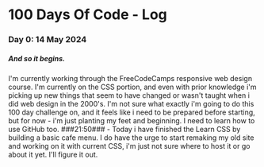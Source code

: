 # 100 Days Of Code - Log

### Day 0: 14 May 2024
##### And so it begins.
I'm currently working through the FreeCodeCamps responsive web design course. I'm currently on the CSS portion, and even with prior knowledge i'm picking up new things that seem to have changed or wasn't taught when i did web design in the 2000's. I'm not sure what exactly i'm going to do this 100 day challenge on, and it feels like i need to be prepared before starting, but for now - i'm just planting my feet and beginning. I need to learn how to use GitHub too. 
###21:50### - Today i have finished the Learn CSS by building a basic cafe menu. I do have the urge to start remaking my old site and working on it with current CSS, i'm just not sure where to host it or go about it yet. I'll figure it out.
<!--- 

**Today's Progress**: Fixed CSS, worked on canvas functionality for the app.

**Thoughts:** I really struggled with CSS, but, overall, I feel like I am slowly getting better at it. Canvas is still new for me, but I managed to figure out some basic functionality.

**Link to work:** [Calculator App](http://www.example.com)

### Day 0: February 30, 2016 (Example 2)
##### (delete me or comment me out)

**Today's Progress**: Fixed CSS, worked on canvas functionality for the app.

**Thoughts**: I really struggled with CSS, but, overall, I feel like I am slowly getting better at it. Canvas is still new for me, but I managed to figure out some basic functionality.

**Link(s) to work**: [Calculator App](http://www.example.com)


### Day 1: June 27, Monday

**Today's Progress**: I've gone through many exercises on FreeCodeCamp.

**Thoughts** I've recently started coding, and it's a great feeling when I finally solve an algorithm challenge after a lot of attempts and hours spent.

**Link(s) to work**
1. [Find the Longest Word in a String](https://www.freecodecamp.com/challenges/find-the-longest-word-in-a-string)
2. [Title Case a Sentence](https://www.freecodecamp.com/challenges/title-case-a-sentence)
--->
